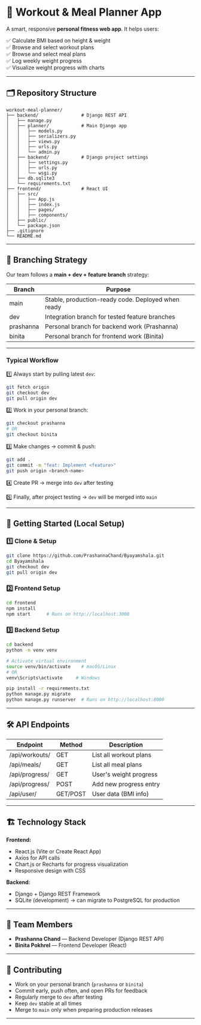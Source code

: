 
# 💪 Workout & Meal Planner App

A smart, responsive **personal fitness web app**. It helps users:

✅ Calculate BMI based on height & weight  
✅ Browse and select workout plans  
✅ Browse and select meal plans  
✅ Log weekly weight progress  
✅ Visualize weight progress with charts  

---

## 🗂️ Repository Structure

```
workout-meal-planner/
├── backend/                # Django REST API
│   ├── manage.py
│   ├── planner/            # Main Django app
│   │   ├── models.py
│   │   ├── serializers.py
│   │   ├── views.py
│   │   ├── urls.py
│   │   └── admin.py
│   ├── backend/            # Django project settings
│   │   ├── settings.py
│   │   ├── urls.py
│   │   └── wsgi.py
│   ├── db.sqlite3
│   └── requirements.txt
├── frontend/               # React UI
│   ├── src/
│   │   ├── App.js
│   │   ├── index.js
│   │   ├── pages/
│   │   ├── components/
│   ├── public/
│   └── package.json
├── .gitignore
└── README.md
```

---

## 🌱 Branching Strategy

Our team follows a **main + dev + feature branch** strategy:

| Branch      | Purpose                                           |
|-------------|---------------------------------------------------|
| main        | Stable, production-ready code. Deployed when ready |
| dev         | Integration branch for tested feature branches     |
| prashanna   | Personal branch for backend work (Prashanna)       |
| binita      | Personal branch for frontend work (Binita)         |

---

### Typical Workflow

1️⃣ Always start by pulling latest `dev`:

```bash
git fetch origin
git checkout dev
git pull origin dev
```

2️⃣ Work in your personal branch:

```bash
git checkout prashanna
# OR
git checkout binita
```

3️⃣ Make changes → commit & push:

```bash
git add .
git commit -m "feat: Implement <feature>"
git push origin <branch-name>
```

4️⃣ Create PR → merge into `dev` after testing

5️⃣ Finally, after project testing → `dev` will be merged into `main`

---

## 🚀 Getting Started (Local Setup)

### 1️⃣ Clone & Setup

```bash
git clone https://github.com/PrashannaChand/Byayamshala.git
cd Byayamshala
git checkout dev
git pull origin dev
```

### 2️⃣ Frontend Setup

```bash
cd frontend
npm install
npm start      # Runs on http://localhost:3000
```

### 3️⃣ Backend Setup

```bash
cd backend
python -m venv venv

# Activate virtual environment
source venv/bin/activate    # macOS/Linux
# OR
venv\Scripts\activate     # Windows

pip install -r requirements.txt
python manage.py migrate
python manage.py runserver  # Runs on http://localhost:8000
```

---

## 🛠️ API Endpoints

| Endpoint         | Method   | Description              |
|------------------|----------|--------------------------|
| /api/workouts/   | GET      | List all workout plans   |
| /api/meals/      | GET      | List all meal plans      |
| /api/progress/   | GET      | User's weight progress   |
| /api/progress/   | POST     | Add new progress entry   |
| /api/user/       | GET/POST | User data (BMI info)     |

---

## 🏗️ Technology Stack

**Frontend:**
- React.js (Vite or Create React App)
- Axios for API calls
- Chart.js or Recharts for progress visualization
- Responsive design with CSS

**Backend:**
- Django + Django REST Framework
- SQLite (development) → can migrate to PostgreSQL for production

---

## 🤝 Team Members

- **Prashanna Chand** — Backend Developer (Django REST API)
- **Binita Pokhrel** — Frontend Developer (React)

---

## 🤝 Contributing

- Work on your personal branch (`prashanna` or `binita`)
- Commit early, push often, and open PRs for feedback
- Regularly merge to `dev` after testing
- Keep `dev` stable at all times
- Merge to `main` only when preparing production releases

---
